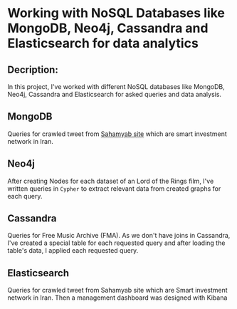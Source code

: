 # Working with NoSQL Databases like MongoDB, Neo4j, Cassandra and Elasticsearch for data analytics

## Decription:

In this project, I've worked with different NoSQL databases like MongoDB, Neo4j, Cassandra and Elasticsearch for asked queries and data analysis.

## MongoDB
Queries for crawled tweet from [Sahamyab site](https://www.sahamyab.com/) which are smart investment network in Iran.

## Neo4j
After creating Nodes for each dataset of an Lord of the Rings film, I've written queries in `Cypher` to extract relevant data from created graphs for each query.

## Cassandra
Queries for Free Music Archive (FMA). As we don't have joins in Cassandra, I've created a special table for each requested query and after loading the table's data, I applied each requested query.

## Elasticsearch
Queries for crawled tweet from Sahamyab site which are Smart investment network in Iran. Then a management dashboard was designed with Kibana



